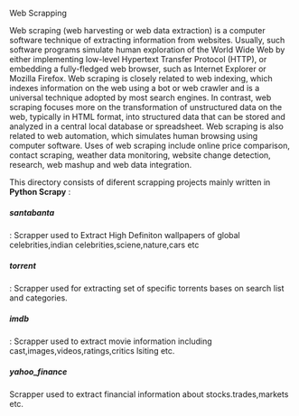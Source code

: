 Web Scrapping  

Web scraping (web harvesting or web data extraction) is a computer software technique of extracting information from websites. Usually, such software programs simulate human exploration of the World Wide Web by either implementing low-level Hypertext Transfer Protocol (HTTP), or embedding a fully-fledged web browser, such as Internet Explorer or Mozilla Firefox.
Web scraping is closely related to web indexing, which indexes information on the web using a bot or web crawler and is a universal technique adopted by most search engines. In contrast, web scraping focuses more on the transformation of unstructured data on the web, typically in HTML format, into structured data that can be stored and analyzed in a central local database or spreadsheet. Web scraping is also related to web automation, which simulates human browsing using computer software. Uses of web scraping include online price comparison, contact scraping, weather data monitoring, website change detection, research, web mashup and web data integration.

This directory consists of diferent scrapping projects mainly written in **Python Scrapy** :  
**<h5>santabanta</h5>**: Scrapper used to  Extract High Definiton wallpapers of global celebrities,indian celebrities,sciene,nature,cars etc  
**<h5>torrent</h5>**:  Scrapper used for extracting set of specific torrents bases on search list and categories.  
**<h5>imdb</h5>**:  Scrapper used to extract movie information including cast,images,videos,ratings,critics lsiting etc.  
**<h5>yahoo_finance</h5>** Scrapper used to extract financial information about stocks.trades,markets etc.
